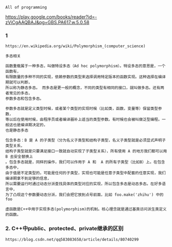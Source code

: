 ```
All of programming
```
https://play.google.com/books/reader?id=-zViCgAAQBAJ&pg=GBS.PA617.w.5.0.58

### 1 
```
https://en.wikipedia.org/wiki/Polymorphism_(computer_science)

多态相关

函数重载属于一种多态，叫做特设多态（Ad hoc polymorphism）。特设多态的意思是，一个函数有，
有限数量的多种不同的实现，依赖参数的类型来选择调用特定版本的函数实现。这种选择在编译期就可以判断，
所以称为静态多态。 而多态是更一般的概念，不同的类型有相同的接口，就叫做多态。还有两者常见的多态，
参数多态和包含多态。

参数多态就是定义类型时候，或者某个类型的实现时候（比如类，函数，变量等）保留类型参数，
等以后在使用时候，由程序员或者编译器补上适当的类型参数。有时候也会被叫做泛型编程。一般这也是编译期决定的，
也是静态多态 

包含多态：B 是 A 的子类型（分为名义子类型和结构子类型，名义子类型就是必须显式声明子类型关系，
结构子类型就是只要满足接口一致就自动实现了子类型关系），所有使用 A 的地方我们都可以用 B 去安全替换上 
。包含多态就是，同样的操作，我们可以作用于 A 和  A 的所有子类型（比如B）上。在包含多态中，
由于值是不定类型的，可能是任何的子类型，实现也可能是任意子类型中配套的任意实现，我们编译期拿不到足够的信息，
所以需要运行时通过动态分派查找具体的类型对应的实现，所以包含多态是动态多态。在好多语言中，
为了凸现这个参数要动态分派，我们会把它放到点号前面，比如 foo.make('zhihu') 中的 foo
```

```
虚函数是C++中用于实现多态(polymorphism)的机制。核心理念就是通过基类访问派生类定义的函数。
```

### 2. C++中public、protected、private继承的区别
```
https://blog.csdn.net/qq583083658/article/details/80740299
```
